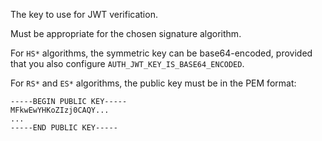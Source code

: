 The key to use for JWT verification.

Must be appropriate for the chosen signature algorithm.

For `HS*` algorithms, the symmetric key can be base64-encoded, provided that you also configure `AUTH_JWT_KEY_IS_BASE64_ENCODED`.

For `RS*` and `ES*` algorithms, the public key must be in the PEM format:

    -----BEGIN PUBLIC KEY-----
    MFkwEwYHKoZIzj0CAQY...
    ...
    -----END PUBLIC KEY-----
